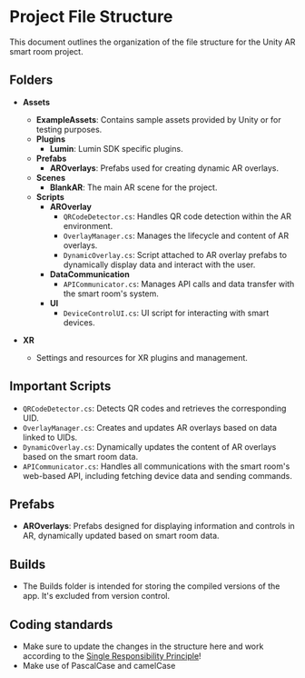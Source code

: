 # Project File Structure

This document outlines the organization of the file structure for the Unity AR smart room project.

## Folders

- **Assets**
  - **ExampleAssets**: Contains sample assets provided by Unity or for testing purposes.
  - **Plugins**
    - **Lumin**: Lumin SDK specific plugins.
  - **Prefabs**
    - **AROverlays**: Prefabs used for creating dynamic AR overlays.
  - **Scenes**
    - **BlankAR**: The main AR scene for the project.
  - **Scripts**
    - **AROverlay**
      - `QRCodeDetector.cs`: Handles QR code detection within the AR environment.
      - `OverlayManager.cs`: Manages the lifecycle and content of AR overlays.
      - `DynamicOverlay.cs`: Script attached to AR overlay prefabs to dynamically display data and interact with the user.
    - **DataCommunication**
      - `APICommunicator.cs`: Manages API calls and data transfer with the smart room's system.
    - **UI**
      - `DeviceControlUI.cs`: UI script for interacting with smart devices.

- **XR**
  - Settings and resources for XR plugins and management.

## Important Scripts

- `QRCodeDetector.cs`: Detects QR codes and retrieves the corresponding UID.
- `OverlayManager.cs`: Creates and updates AR overlays based on data linked to UIDs.
- `DynamicOverlay.cs`: Dynamically updates the content of AR overlays based on the smart room data.
- `APICommunicator.cs`: Handles all communications with the smart room's web-based API, including fetching device data and sending commands.

## Prefabs

- **AROverlays**: Prefabs designed for displaying information and controls in AR, dynamically updated based on smart room data.

## Builds

- The Builds folder is intended for storing the compiled versions of the app. It's excluded from version control.

## Coding standards

- Make sure to update the changes in the structure here and work according to the [Single Responsibility Principle](https://www.geeksforgeeks.org/single-responsibility-in-solid-design-principle/)!
- Make use of PascalCase and camelCase
